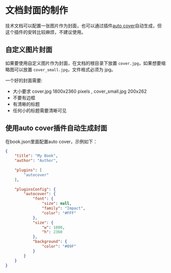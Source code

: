 # 文档封面的制作

技术文档可以配置一张图片作为封面，也可以通过插件[auto cover](https://github.com/GitbookIO/plugin-autocover)自动生成，但这个插件的安转比较麻烦，不建议使用。


## 自定义图片封面

如果要使用自定义图片作为封面，在文档的根目录下放置 `cover.jpg`，如果想要缩略图可以放置 `cover_small.jpg`，文件格式必须为 jpg。

一个好的封面需要:

- 大小要求 cover.jpg 1800x2360 pixels , cover_small.jpg 200x262
- 不要有边框
- 有清晰的标题
- 任何小的标题需要清晰可见


## 使用auto cover插件自动生成封面

在book.json里面配置auto cover，示例如下：

```json
{
    "title": "My Book",
    "author": "Author",
    
    "plugins": [ 
        "autocover"
    ],
    
    "pluginsConfig": {
        "autocover": {
            "font": {
                "size": null,
                "family": "Impact",
                "color": "#FFF"
            },
            "size": {
                "w": 1800,
                "h": 2360
            },
            "background": {
                "color": "#09F"
            }
        }
    }
}
```